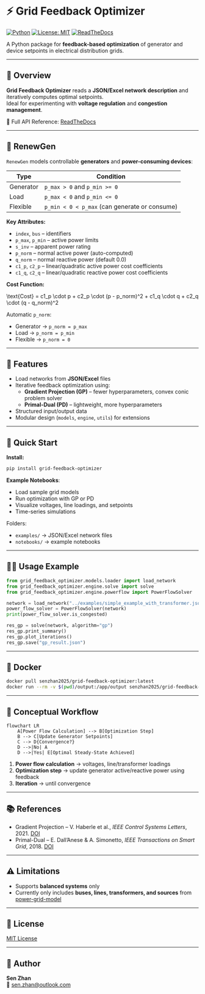 
# ⚡ Grid Feedback Optimizer

[![Python](https://img.shields.io/badge/python-3.11%2B-blue.svg)]()
[![License: MIT](https://img.shields.io/badge/License-MIT-green.svg)](LICENSE)
[![ReadTheDocs](https://img.shields.io/readthedocs/grid-feedback-optimizer)](https://grid-feedback-optimizer.readthedocs.io/en/latest/)

A Python package for **feedback-based optimization** of generator and device setpoints in electrical distribution grids.

---

## 🧩 Overview

**Grid Feedback Optimizer** reads a **JSON/Excel network description** and iteratively computes optimal setpoints.  
Ideal for experimenting with **voltage regulation** and **congestion management**.

📖 Full API Reference: [ReadTheDocs](https://grid-feedback-optimizer.readthedocs.io/en/latest/)

---

## 🔋 RenewGen

`RenewGen` models controllable **generators** and **power-consuming devices**:

| Type | Condition |
|------|-----------|
| Generator | `p_max > 0` and `p_min >= 0` |
| Load | `p_max < 0` and `p_min <= 0` |
| Flexible | `p_min < 0 < p_max` (can generate or consume) |

**Key Attributes:**

- `index`, `bus` – identifiers  
- `p_max`, `p_min` – active power limits  
- `s_inv` – apparent power rating  
- `p_norm` – normal active power (auto-computed)  
- `q_norm` – normal reactive power (default 0.0)  
- `c1_p`, `c2_p` – linear/quadratic active power cost coefficients  
- `c1_q`, `c2_q` – linear/quadratic reactive power cost coefficients  

**Cost Function:**


\text{Cost} = c1\_p \cdot p + c2\_p \cdot (p - p\_norm)^2 + c1\_q \cdot q + c2\_q \cdot (q - q\_norm)^2

Automatic `p_norm`:

- Generator → `p_norm = p_max`  
- Load → `p_norm = p_min`  
- Flexible → `p_norm = 0`  

---

## 🚀 Features

- Load networks from **JSON/Excel** files  
- Iterative feedback optimization using:
  - **Gradient Projection (GP)** – fewer hyperparameters, convex conic problem solver  
  - **Primal-Dual (PD)** – lightweight, more hyperparameters  
- Structured input/output data  
- Modular design (`models`, `engine`, `utils`) for extensions  

---

## 🏃 Quick Start

**Install:**

```bash
pip install grid-feedback-optimizer
```

**Example Notebooks**:  

- Load sample grid models  
- Run optimization with GP or PD  
- Visualize voltages, line loadings, and setpoints  
- Time-series simulations  

Folders:  
- `examples/` → JSON/Excel network files  
- `notebooks/` → example notebooks  

---

## 🧑‍💻 Usage Example

```python
from grid_feedback_optimizer.models.loader import load_network
from grid_feedback_optimizer.engine.solve import solve
from grid_feedback_optimizer.engine.powerflow import PowerFlowSolver

network = load_network("../examples/simple_example_with_transformer.json")
power_flow_solver = PowerFlowSolver(network)
print(power_flow_solver.is_congested)

res_gp = solve(network, algorithm="gp")
res_gp.print_summary()
res_gp.plot_iterations()
res_gp.save("gp_result.json")
```

---

## 🐳 Docker

```bash
docker pull senzhan2025/grid-feedback-optimizer:latest
docker run --rm -v $(pwd)/output:/app/output senzhan2025/grid-feedback-optimizer:latest examples/simple_example.json --save_path output/result.json --verbose
```

---

## 🔄 Conceptual Workflow

```mermaid
flowchart LR
    A[Power Flow Calculation] --> B[Optimization Step]
    B --> C[Update Generator Setpoints]
    C --> D{Convergence?}
    D -->|No| A
    D -->|Yes| E[Optimal Steady-State Achieved]
```

1. **Power flow calculation** → voltages, line/transformer loadings  
2. **Optimization step** → update generator active/reactive power using feedback  
3. **Iteration** → until convergence  

---

## 📚 References

- Gradient Projection – V. Haberle et al., *IEEE Control Systems Letters*, 2021. [DOI](https://doi.org/10.1109/LCSYS.2020.3002152)  
- Primal-Dual – E. Dall’Anese & A. Simonetto, *IEEE Transactions on Smart Grid*, 2018. [DOI](https://doi.org/10.1109/TSG.2016.2571982)

---

## ⚠️ Limitations

- Supports **balanced systems** only  
- Currently only includes **buses, lines, transformers, and sources** from [power-grid-model](https://power-grid-model.readthedocs.io/en/stable/user_manual/components.html)  

---

## 📄 License

[MIT License](LICENSE)  

---

## 👤 Author

**Sen Zhan**  
📧 [sen.zhan@outlook.com](mailto:sen.zhan@outlook.com)
